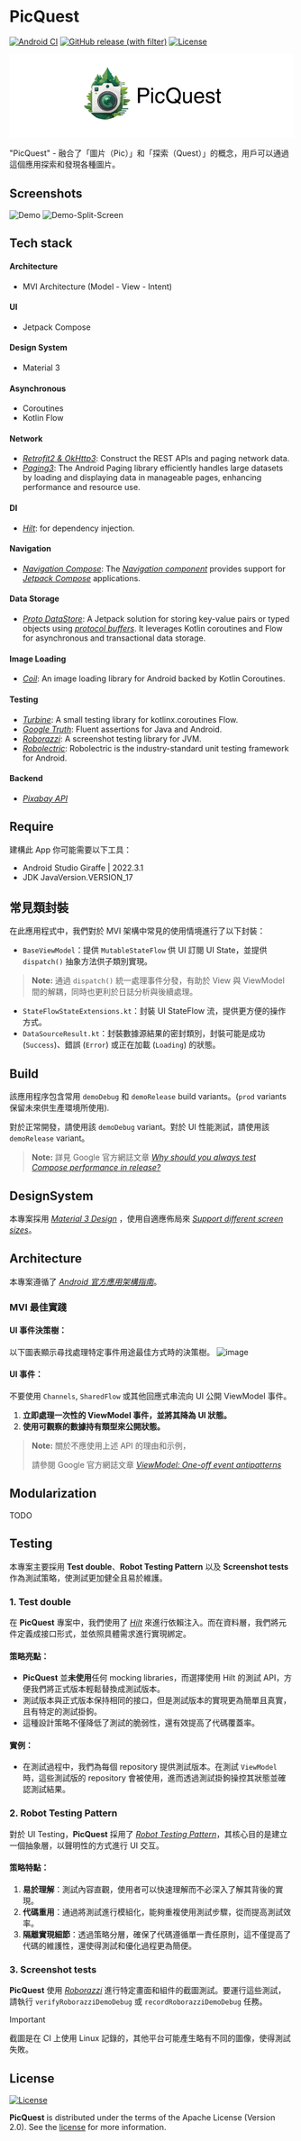 
# PicQuest
[![Android CI](https://github.com/azrael8576/picquest/actions/workflows/Build.yml/badge.svg?branch=main)](https://github.com/azrael8576/picquest/actions/workflows/Build.yml)
[![GitHub release (with filter)](https://img.shields.io/github/v/release/azrael8576/picquest)](https://github.com/azrael8576/picquest/releases)
[![License](https://img.shields.io/badge/License-Apache%202.0-blue.svg)](https://github.com/azrael8576/picquest/blob/main/LICENSE)

![Logo](docs/images/logo.png)

"PicQuest" - 融合了「圖片（Pic）」和「探索（Quest）」的概念，用戶可以通過這個應用探索和發現各種圖片。

## Screenshots


<img src="https://github.com/azrael8576/picquest/blob/main/docs/demo/demo.gif" alt="Demo">

<img src="https://github.com/azrael8576/picquest/blob/main/docs/demo/demo-split-screen.gif" alt="Demo-Split-Screen">


## Tech stack
#### Architecture
- MVI Architecture (Model - View - Intent)

#### UI
- Jetpack Compose

#### Design System
- Material 3

#### Asynchronous
- Coroutines
- Kotlin Flow

#### Network
- [_Retrofit2 & OkHttp3_](https://github.com/square/retrofit): Construct the REST APIs and paging network data.
- [_Paging3_](https://developer.android.com/topic/libraries/architecture/paging/v3-overview?hl=en): The Android Paging library efficiently handles large datasets by loading and displaying data in manageable pages, enhancing performance and resource use.

#### DI
- [_Hilt_](https://developer.android.com/training/dependency-injection/hilt-android?hl=en): for dependency injection.

#### Navigation
- [_Navigation Compose_](https://developer.android.com/jetpack/compose/navigation?hl=en): The [_Navigation component_](https://developer.android.com/guide/navigation?hl=en) provides support for [_Jetpack Compose_](https://developer.android.com/jetpack/compose?hl=en) applications.

#### Data Storage
- [_Proto DataStore_](https://developer.android.com/topic/libraries/architecture/datastore?hl=en): A Jetpack solution for storing key-value pairs or typed objects using [_protocol buffers_](https://developers.google.com/protocol-buffers?hl=en). It leverages Kotlin coroutines and Flow for asynchronous and transactional data storage.

#### Image Loading
- [_Coil_](https://coil-kt.github.io/coil/): An image loading library for Android backed by Kotlin Coroutines.

#### Testing
- [_Turbine_](https://github.com/cashapp/turbine): A small testing library for kotlinx.coroutines Flow.
- [_Google Truth_](https://github.com/google/truth): Fluent assertions for Java and Android.
- [_Roborazzi_](https://github.com/takahirom/roborazzi): A screenshot testing library for JVM.
- [_Robolectric_](https://github.com/robolectric/robolectric): Robolectric is the industry-standard unit testing framework for Android.

#### Backend
- [_Pixabay API_](https://pixabay.com/api/docs/)

## Require

建構此 App 你可能需要以下工具：

- Android Studio Giraffe | 2022.3.1
- JDK JavaVersion.VERSION_17

## 常見類封裝

在此應用程式中，我們對於 MVI 架構中常見的使用情境進行了以下封裝：

- `BaseViewModel`：提供 `MutableStateFlow` 供 UI 訂閱 UI State，並提供 `dispatch()` 抽象方法供子類別實現。
> **Note:** 通過 `dispatch()` 統一處理事件分發，有助於 View 與 ViewModel 間的解耦，同時也更利於日誌分析與後續處理。
>
- `StateFlowStateExtensions.kt`：封裝 UI StateFlow 流，提供更方便的操作方式。
- `DataSourceResult.kt`：封裝數據源結果的密封類別，封裝可能是成功 (`Success`)、錯誤 (`Error`) 或正在加載 (`Loading`) 的狀態。

## Build
該應用程序包含常用 `demoDebug` 和 `demoRelease` build variants。(`prod` variants 保留未來供生產環境所使用).

對於正常開發，請使用該 `demoDebug` variant。對於 UI 性能測試，請使用該 `demoRelease` variant。

> **Note:** 詳見 Google 官方網誌文章 [_Why should you always test Compose performance in release?_](https://medium.com/androiddevelopers/why-should-you-always-test-compose-performance-in-release-4168dd0f2c71)

## DesignSystem

本專案採用 [_Material 3 Design_](https://m3.material.io/) ，使用自適應佈局來 [_Support different screen sizes_](https://developer.android.com/guide/topics/large-screens/support-different-screen-sizes?hl=en)。

## Architecture

本專案遵循了 [_Android 官方應用架構指南_](https://developer.android.com/topic/architecture?hl=en)。

### MVI 最佳實踐

#### UI 事件決策樹：
以下圖表顯示尋找處理特定事件用途最佳方式時的決策樹。
![image](https://developer.android.com/static/topic/libraries/architecture/images/mad-arch-uievents-tree.png?hl=en)

#### UI 事件：
不要使用 `Channels`, `SharedFlow` 或其他回應式串流向 UI 公開 ViewModel 事件。

1) **立即處理一次性的 ViewModel 事件，並將其降為 UI 狀態。**
2) **使用可觀察的數據持有類型來公開狀態。**

> **Note:** 關於不應使用上述 API 的理由和示例，
>
> 請參閱 Google 官方網誌文章 [_ViewModel: One-off event antipatterns_](https://medium.com/androiddevelopers/viewmodel-one-off-event-antipatterns-16a1da869b95)

## Modularization

TODO


## Testing

本專案主要採用 **Test double**、**Robot Testing Pattern** 以及 **Screenshot tests** 作為測試策略，使測試更加健全且易於維護。

### 1. Test double

在 **PicQuest** 專案中，我們使用了 [_Hilt_](https://developer.android.com/training/dependency-injection/hilt-android?hl=en) 來進行依賴注入。而在資料層，我們將元件定義成接口形式，並依照具體需求進行實現綁定。

#### 策略亮點：
- **PicQuest** 並**未使用**任何 mocking libraries，而選擇使用 Hilt 的測試 API，方便我們將正式版本輕鬆替換成測試版本。
- 測試版本與正式版本保持相同的接口，但是測試版本的實現更為簡單且真實，且有特定的測試掛鉤。
- 這種設計策略不僅降低了測試的脆弱性，還有效提高了代碼覆蓋率。

#### 實例：
- 在測試過程中，我們為每個 repository 提供測試版本。在測試 `ViewModel` 時，這些測試版的 repository 會被使用，進而透過測試掛鉤操控其狀態並確認測試結果。

### 2. Robot Testing Pattern

對於 UI Testing，**PicQuest** 採用了 [_Robot Testing Pattern_](https://jakewharton.com/testing-robots/?source=post_page-----fc820ce250f7--------------------------------)，其核心目的是建立一個抽象層，以聲明性的方式進行 UI 交互。

#### 策略特點：
1. **易於理解**：測試內容直觀，使用者可以快速理解而不必深入了解其背後的實現。
2. **代碼重用**：通過將測試進行模組化，能夠重複使用測試步驟，從而提高測試效率。
3. **隔離實現細節**：透過策略分層，確保了代碼遵循單一責任原則，這不僅提高了代碼的維護性，還使得測試和優化過程更為簡便。

### 3. Screenshot tests
**PicQuest** 使用 [_Roborazzi_](https://github.com/takahirom/roborazzi) 進行特定畫面和組件的截圖測試。要運行這些測試，請執行 `verifyRoborazziDemoDebug` 或 `recordRoborazziDemoDebug` 任務。

> [!IMPORTANT]
> 截圖是在 CI 上使用 Linux 記錄的，其他平台可能產生略有不同的圖像，使得測試失敗。

## License
[![License](https://img.shields.io/badge/License-Apache%202.0-blue.svg)](https://github.com/azrael8576/picquest/blob/main/LICENSE)

**PicQuest** is distributed under the terms of the Apache License (Version 2.0). See the [license](https://github.com/azrael8576/picquest/blob/main/LICENSE) for more information.

